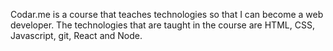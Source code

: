 Codar.me is a course that teaches technologies so that I can become a web developer.
The technologies that are taught in the course are HTML, CSS, Javascript, git, React and Node.
